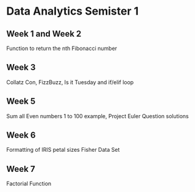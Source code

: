 # Data Analytics Semister 1

## Week 1 and Week 2 
Function to return the nth Fibonacci number 

## Week 3
Collatz Con, FizzBuzz, Is it Tuesday and if/elif loop 

## Week 5 
Sum all Even numbers 1 to 100 example, Project Euler Question solutions

## Week 6 
Formatting of IRIS petal sizes Fisher Data Set

## Week 7
Factorial Function

